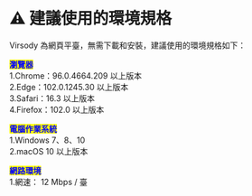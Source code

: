 # ⚠️ 建議使用的環境規格

Virsody 為網頁平臺，無需下載和安裝，建議使用的環境規格如下：

<mark style="color:blue;">**瀏覽器**</mark>\
1.Chrome：96.0.4664.209 以上版本 \
2.Edge：102.0.1245.30 以上版本 \
3.Safari：16.3 以上版本 \
4.Firefox：102.0 以上版本&#x20;

<mark style="color:blue;">**電腦作業系統**</mark>\
1.Windows 7、8、10 \
2.macOS 10 以上版本&#x20;

<mark style="color:blue;">**網路環境**</mark>\
1.網速： 12 Mbps / 臺
